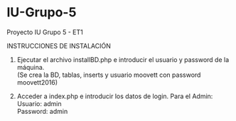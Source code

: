# IU-Grupo-5
Proyecto IU Grupo 5 - ET1

INSTRUCCIONES DE INSTALACIÓN

1. Ejecutar el archivo installBD.php e introducir el usuario y password de la máquina.<br>
  (Se crea la BD, tablas, inserts y usuario moovett con password moovett2016)<br>
  
2. Acceder a index.php e introducir los datos de login. Para el Admin:<br>
  Usuario: admin <br>
  Password: admin
